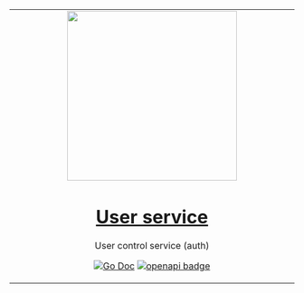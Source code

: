 <!-- markdownlint-disable MD033 MD041 MD013 -->
<table align="center"><tr><td align="center" width="9999">

<img width="300" src="./assets/logo.png">

# [User service](https://wiki-cloud.ddos-guard.net/ru/dev/services/ds-getaway)

User control service (auth)

<!-- [![License: MIT](https://img.shields.io/badge/License-MIT-yellow.svg)](LICENSE.md)
[![Code style: prettier](https://img.shields.io/badge/code_style-prettier-ff69b4.svg)](https://github.com/prettier/prettier)
[![Code style: black](https://img.shields.io/badge/code%20style-black-000000.svg)](https://github.com/psf/black) -->

[![Go Doc](https://img.shields.io/badge/godoc-reference-blue.svg?style=flat-square)](https://github.com/igor2104/ds-getaway)
[![openapi badge](https://img.shields.io/badge/openapi-reference-1abc9c.svg)](./api/openapi.yaml)

</td></tr></table>

